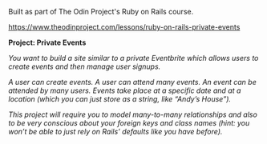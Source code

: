 Built as part of The Odin Project's Ruby on Rails course.

https://www.theodinproject.com/lessons/ruby-on-rails-private-events


**Project: Private Events**

<em>You want to build a site similar to a private Eventbrite which allows users to create events and then manage user signups.

A user can create events. A user can attend many events. An event can be attended by many users. Events take place at a specific date and at a location (which you can just store as a string, like “Andy’s House”).

This project will require you to model many-to-many relationships and also to be very conscious about your foreign keys and class names (hint: you won’t be able to just rely on Rails’ defaults like you have before).</em>
